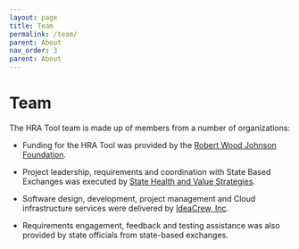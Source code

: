 ```yaml
---
layout: page
title: Team
permalink: /team/
parent: About
nav_order: 3
parent: About
---
```

# Team

The HRA Tool team is made up of members from a number of organizations:

* Funding for the HRA Tool was provided by the [Robert Wood Johnson Foundation](https://www.rwjf.org/).

* Project leadership, requirements and coordination with State Based Exchanges was executed by [State Health and Value Strategies](https://www.shvs.org/about/).

* Software design, development, project management and Cloud infrastructure services were delivered by [IdeaCrew, Inc](https://ideacrew.com/).

* Requirements engagement, feedback and testing assistance was also provided by state officials from state-based exchanges. 
